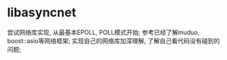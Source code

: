 # libasyncnet
尝试网络库实现, 从最基本EPOLL, POLL模式开始; 参考已经了解muduo, boost::asio等网络框架; 实现自己的网络库加深理解, 了解自己看代码没有碰到的问题;
